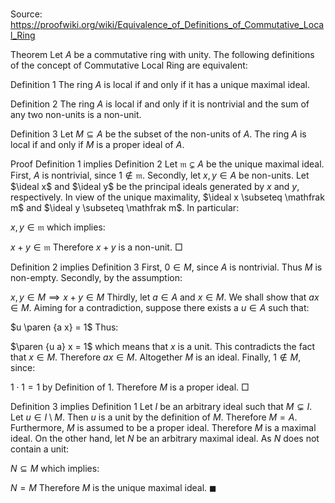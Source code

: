 # 

Source: https://proofwiki.org/wiki/Equivalence_of_Definitions_of_Commutative_Local_Ring



Theorem
Let $A$ be a commutative ring with unity.
The following definitions of the concept of Commutative Local Ring are equivalent:

Definition 1
The ring $A$ is local if and only if it has a unique maximal ideal.

Definition 2
The ring $A$ is local if and only if it is nontrivial and the sum of any two non-units is a non-unit.

Definition 3
Let $M \subseteq A$ be the subset of the non-units of $A$.
The ring $A$ is local if and only if $M$ is a proper ideal of $A$.


Proof
Definition 1 implies Definition 2
Let $\mathfrak m \subsetneq A$ be the unique maximal ideal.
First, $A$ is nontrivial, since $1 \notin \mathfrak m$.
Secondly, let $x, y \in A$ be non-units.
Let $\ideal x$ and $\ideal y$ be the principal ideals generated by $x$ and $y$, respectively.
In view of the unique maximality, $\ideal x \subseteq \mathfrak m$ and $\ideal y \subseteq \mathfrak m$.
In particular:

$x, y \in \mathfrak m$
which implies:

$x + y \in \mathfrak m$
Therefore $x + y$ is a non-unit.
$\Box$


Definition 2 implies Definition 3
First, $0 \in M$, since $A$ is nontrivial.
Thus $M$ is non-empty.
Secondly, by the assumption:

$x, y \in M \implies x + y \in M$
Thirdly, let $a \in A$ and $x \in M$.
We shall show that $a x \in M$.
Aiming for a contradiction, suppose there exists a $u \in A$ such that:

$u \paren {a x} = 1$
Thus:

$\paren {u a} x = 1$
which means that $x$ is a unit.
This contradicts the fact that $x \in M$.
Therefore $a x \in M$.
Altogether $M$ is an ideal.
Finally, $1 \notin M$, since:

$1 \cdot 1 = 1$
by Definition of $1$.
Therefore $M$ is a proper ideal.
$\Box$


Definition 3 implies Definition 1
Let $I$ be an arbitrary ideal such that $M \subsetneq I$.
Let $u \in I \setminus M$.
Then $u$ is a unit by the definition of $M$.
Therefore $M = A$.
Furthermore, $M$ is assumed to be a proper ideal.
Therefore $M$ is a maximal ideal.
On the other hand, let $N$ be an arbitrary maximal ideal.
As $N$ does not contain a unit:

$N \subseteq M$
which implies:

$N = M$
Therefore $M$ is the unique maximal ideal.
$\blacksquare$





